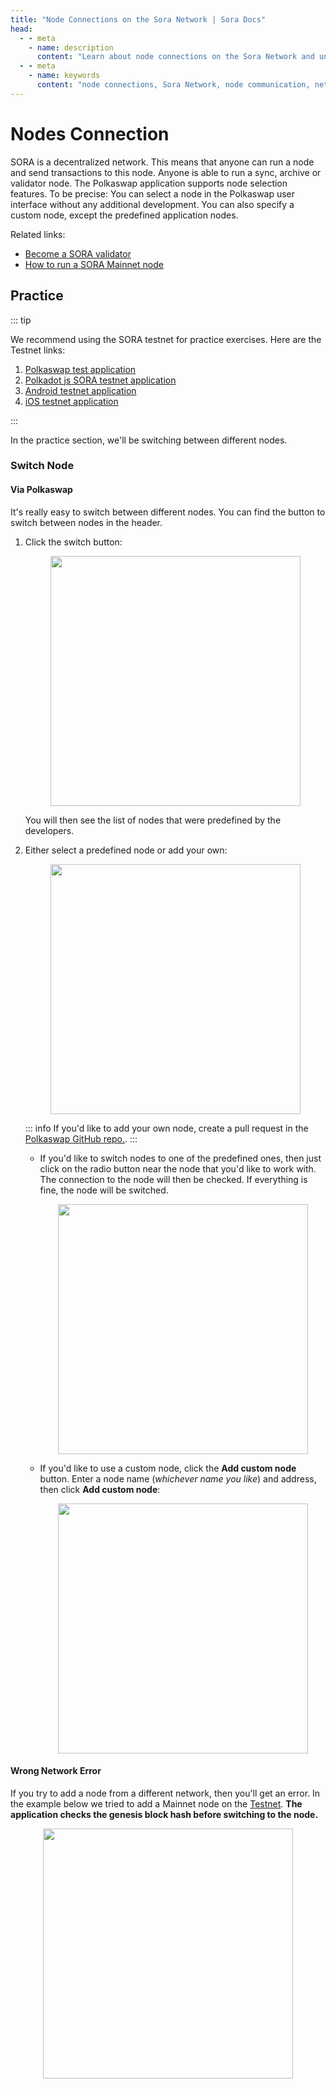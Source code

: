 ```yaml
---
title: "Node Connections on the Sora Network | Sora Docs"
head:
  - - meta
    - name: description
      content: "Learn about node connections on the Sora Network and understand how nodes communicate and interact with each other. Discover the importance of node connections in maintaining network stability, security, and consensus, and explore the different types of node connections within the Sora ecosystem."
  - - meta
    - name: keywords
      content: "node connections, Sora Network, node communication, network stability, network security, network consensus, Sora ecosystem"
---
```


# Nodes Connection

SORA is a decentralized network. This means that anyone can run a node and send transactions to this node. Anyone is able to run a sync, archive or validator node. The Polkaswap application supports node selection features. To be precise: You can select a node in the Polkaswap user interface without any additional development. You can also specify a custom node, except the predefined application nodes.

Related links:

- [Become a SORA validator](https://wiki.sora.org/become-a-sora-validator)
- [How to run a SORA Mainnet node](https://medium.com/sora-xor/how-to-run-a-sora-testnet-node-a4d42a9de1af?source=user_profile---------11----------------------------)

## Practice

::: tip

We recommend using the SORA testnet for practice exercises. Here are the Testnet links:

1. [Polkaswap test application](https://test.polkaswap.io/)
2. [Polkadot js SORA testnet application](https://polkadot.js.org/apps/?rpc=wss%3A%2F%2Fws.stage.sora2.soramitsu.co.jp#/explorer)
3. [Android testnet application](https://play.google.com/store/apps/details?id=jp.co.soramitsu.sora.communitytesting&hl=en&gl=US)
4. [iOS testnet application](https://testflight.apple.com/join/670hF438)

:::

In the practice section, we'll be switching between different nodes.

### Switch Node

#### Via Polkaswap

It's really easy to switch between different nodes. You can find the button to switch between nodes in the header.

1. Click the switch button:

   <center><img src="/.gitbook/assets/nodes-switch.png" width="400"></center>

   You will then see the list of nodes that were predefined by the developers.

2. Either select a predefined node or add your own:

   <center><img src="/.gitbook/assets/nodes-select.png" width="400"></center>

   ::: info
   If you'd like to add your own node, create a pull request in the [Polkaswap GitHub repo.](https://github.com/sora-xor/polkaswap-exchange-web).
   :::

   - If you'd like to switch nodes to one of the predefined ones, then just click on the radio button near the node that you'd like to work with. The connection to the node will then be checked. If everything is fine, the node will be switched.

       <center><img src="/.gitbook/assets/nodes-select-predefined.png" width="400"></center>

   - If you'd like to use a custom node, click the **Add custom node** button. Enter a node name (_whichever name you like_) and address, then click **Add custom node**:

       <center><img src="/.gitbook/assets/nodes-select-custom.png" width="400"></center>

#### Wrong Network Error

If you try to add a node from a different network, then you'll get an error. In the example below we tried to add a Mainnet node on the [Testnet](https://test.polkaswap.io/#/swap). **The application checks the genesis block hash before switching to the node.**

<center><img src="/.gitbook/assets/nodes-wrong-network-error.png" width="400"></center>
